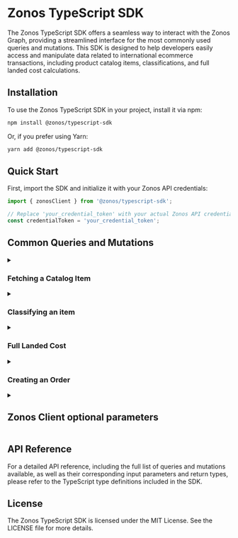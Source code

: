 # Zonos TypeScript SDK

The Zonos TypeScript SDK offers a seamless way to interact with the Zonos Graph, providing a streamlined interface for the most commonly used queries and mutations. This SDK is designed to help developers easily access and manipulate data related to international ecommerce transactions, including product catalog items, classifications, and full landed cost calculations.

## Installation

To use the Zonos TypeScript SDK in your project, install it via npm:

```bash
npm install @zonos/typescript-sdk
```

Or, if you prefer using Yarn:

```bash
yarn add @zonos/typescript-sdk
```

## Quick Start

First, import the SDK and initialize it with your Zonos API credentials:

```typescript
import { zonosClient } from '@zonos/typescript-sdk';

// Replace 'your_credential_token' with your actual Zonos API credential token
const credentialToken = 'your_credential_token';
```

## Common Queries and Mutations

<details>
<summary>

### Fetching a Catalog Item

</summary>

To fetch a catalog item, use the `catalogItem` method. This method requires a `credentialToken` and a `variables` object containing the `id` or the `productId`, and `sku` of the catalog item you want to retrieve.

#### Example:

```typescript
const variables = {
  id: 'catalog_item_7a628c98-9ded-48c8-8831-b227f919e25d',
  productId: 'test',
  sku: 'test',
};

const { json, errors } = await zonosClient.catalogItem({
  credentialToken,
  variables,
});
```

#### Zonos Graph Documentation:

For more details on the `catalogItem` query and its parameters, visit the [Query.catalogItem](https://zonos.com/developer/queries/catalogItem) documentation.

</details>

<details>
<summary>

### Classifying an item

</summary>

To classify an item, use the `classificationsCalculate` method. This method requires a `credentialToken` and a `variables` object containing the `inputs` array. Each item in the `inputs` array should have a `name` property.

#### Example:

```typescript
const variables = {
  inputs: [{ name: 'backpack' }],
};

const { json, errors } = await zonosClient.classificationsCalculate({
  credentialToken,
  variables,
});
```

#### Zonos Graph Documentation:

For more details on the `classificationsCalculate` mutation and its parameters, visit the [Mutation.classificationsCalculate](https://zonos.com/developer/mutations/classificationsCalculate) documentation.

</details>

<details>
<summary>

### Full Landed Cost

</summary>

To calculate the full landed cost of items, use the `fullLandedCost` method. This method requires a `credentialToken` and a `variables` object containing the `itemCreateWorkflowInput` array, the `landedCostCalculateWorkflowInput` object, and the `partyCreateWorkflowInput` array.

#### Example:

```typescript
const variables = {
  itemCreateWorkflowInput: [
    {
      amount: 20,
      countryOfOrigin: 'CN',
      currencyCode: 'USD',
      description: 'Backpack',
      hsCode: '4202.92',
      productId: 'e89861c0-f04e-11ee-bc4f-4b0822420556',
      quantity: 1,
    },
    {
      amount: 1,
      countryOfOrigin: 'CN',
      currencyCode: 'USD',
      description: 'Fancy pen',
      hsCode: '4202.92',
      productId: 'g12345d1-f04e-11ee-bc4f-8c1393819393',
      quantity: 4,
    },
  ],
  landedCostCalculateWorkflowInput: {
    calculationMethod: 'DDP',
    endUse: 'NOT_FOR_RESALE',
    tariffRate: 'ZONOS_PREFERRED',
  },
  partyCreateWorkflowInput: [
    {
      location: {
        administrativeArea: '',
        administrativeAreaCode: 'QC',
        countryCode: 'CA',
        line1: '4398 St Laurent av',
        line2: ' ',
        locality: 'Montreal',
        postalCode: 'H2W 1Z5',
      },
      type: 'ORIGIN',
    },
    {
      location: {
        administrativeArea: '',
        administrativeAreaCode: '',
        countryCode: 'GB',
        line1: 'location line 1',
        locality: '',
        postalCode: 'SW1W 0NY',
      },
      type: 'DESTINATION',
    },
  ],
};

const { errors, json } = await zonosClient.fullLandedCost({
  credentialToken,
  variables,
});
```

#### Zonos Graph Documentation:

For more details on the `itemCreateWorkflowInput`, visit the [Input.ItemCreateWorkflowInput](https://zonos.com/developer/types/ItemCreateWorkflowInput) documentation.

For more details on the `landedCostCalculateWorkflowInput`, visit the [Input.LandedCostCalculateWorkflowInput](https://zonos.com/developer/types/LandedCostWorkFlowInput) documentation.

For more details on the `partyCreateWorkflowInput`, visit the [Input.PartyCreateWorkflowInput](https://zonos.com/developer/types/PartyCreateWorkflowInput) documentation.

</details>

<details>
<summary>

### Creating an Order

</summary>

To create an order from a landed cost calculation, use the `orderCreate` method. This method requires a `credentialToken` and a `variables` object containing the `input` object with the `landedCostId` and other order details.

#### Example:

```typescript
const variables = {
  input: {
    accountOrderNumber: 'order-123',
    currencyCode: 'USD',
    landedCostId: 'landed_cost_123',
  },
};

const { errors, json } = await zonosClient.orderCreate({
  credentialToken,
  variables,
});
```

#### Zonos Graph Documentation:

For more details on the `orderCreate` mutation and its parameters, visit the [OrderCreateInput](https://zonos.com/developer/types/OrderCreateInput) documentation.

</details>

<details>
<summary>

## Zonos Client optional parameters

</summary>

The Zonos Client provides methods for executing queries and mutations, and it handles the underlying HTTP requests to the Zonos API. It requires a `credentialToken` and a `variables` object as input parameters. In addition, it supports optional parameters such as `customUrl`, `headers`, and `customFetch`.

```typescript
  /** @param credentialToken The token used to authenticate with the Zonos Graph */
  credentialToken: string;
  /**
   * @param customFetch Optional custom fetch function to send your own request,
   * or insert middleware between the generated query and the request.
   * */
  customFetch?: typeof fetch;
  /** @param customUrl Optional custom URL to use for the request instead of the built-in URL */
  customUrl?: string;
  /** @param headers Optional additional headers for the request */
  headers?: HeadersInit;
```

</details>

## API Reference

For a detailed API reference, including the full list of queries and mutations available, as well as their corresponding input parameters and return types, please refer to the TypeScript type definitions included in the SDK.

## License

The Zonos TypeScript SDK is licensed under the MIT License. See the LICENSE file for more details.
